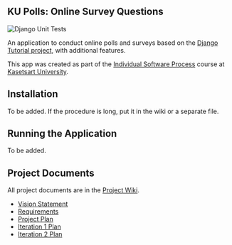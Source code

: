 ## KU Polls: Online Survey Questions 
![Django Unit Tests](.github/workflows/django.yml)


An application to conduct online polls and surveys based
on the [Django Tutorial project](https://docs.djangoproject.com/en/5.1/intro/tutorial01/), with
additional features.

This app was created as part of the [Individual Software Process](
https://cpske.github.io/ISP) course at [Kasetsart University](https://www.ku.ac.th).

## Installation

To be added. If the procedure is long, put it in the wiki or a separate file.

## Running the Application

To be added.

## Project Documents

All project documents are in the [Project Wiki](../../wiki).

- [Vision Statement](../../wiki/Vision-and-Scope)
- [Requirements](../../wiki/Requirements)
- [Project Plan](../../ku-polls/wiki/Project-Plan)
- [Iteration 1 Plan](../../wiki/Iteration-1-Plan)
- [Iteration 2 Plan](../../wiki/Iteration-2-Plan)
